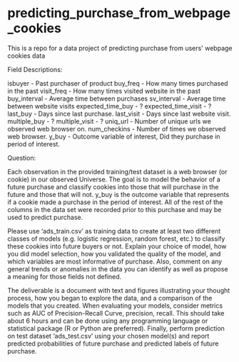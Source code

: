 # predicting_purchase_from_webpage_cookies
This is a repo for a data project of predicting purchase from users' webpage cookies data

Field Descriptions:

isbuyer - Past purchaser of product
buy_freq - How many times purchased in the past
visit_freq - How many times visited website in the past
buy_interval - Average time between purchases
sv_interval - Average time between website visits
expected_time_buy - ?
expected_time_visit - ?
last_buy - Days since last purchase.
last_visit - Days since last website visit.
multiple_buy - ?
multiple_visit - ?
uniq_url - Number of unique urls we observed web browser on.
num_checkins - Number of times we observed web browser.
y_buy - Outcome variable of interest, Did they purchase in period of interest.

Question: 

Each observation in the provided training/test dataset is a web browser (or cookie) in our observed Universe. The goal is to model the behavior of a future purchase and classify cookies into those that will purchase in the future and those that will not. y_buy is the outcome variable that represents if a cookie made a purchase in the period of interest. All of the rest of the columns in the data set were recorded prior to this purchase and may be used to predict purchase. 

Please use ‘ads_train.csv’ as training data to create at least two different classes of models (e.g. logistic regression, random forest, etc.) to classify these cookies into future buyers or not. Explain your choice of model, how you did model selection, how you validated the quality of the model, and which variables are most informative of purchase. Also, comment on any general trends or anomalies in the data you can identify as well as propose a meaning for those fields not defined. 

The deliverable is a document with text and figures illustrating your thought process, how you began to explore the data, and a comparison of the models that you created. When evaluating your models, consider metrics such as AUC of Precision-Recall Curve, precision, recall. This should take about 6 hours and can be done using any programming language or statistical package (R or Python are preferred). Finally, perform prediction on test dataset ‘ads_test.csv’ using your chosen model(s) and report predicted probabilities of future purchase and predicted labels of future purchase. 

